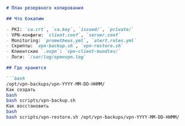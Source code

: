 
```markdown
# План резервного копирования

## Что бэкапим

- PKI: `ca.crt`, `ca.key`, `issued/`, `private/`
- VPN-конфиги: `client.conf`, `server.conf`
- Monitoring: `prometheus.yml`, `alert.rules.yml`
- Скрипты: `vpn-backup.sh`, `vpn-restore.sh`
- Клиентские `.ovpn`: `vpn-client-bundles/`
- Логи: `/var/log/openvpn.log`

## Где хранится

```bash
/opt/vpn-backups/vpn-YYYY-MM-DD-HHMM/
Как создать
bash
bash scripts/vpn-backup.sh
Как восстановить
bash
bash scripts/vpn-restore.sh /opt/vpn-backups/vpn-YYYY-MM-DD-HHMM/
